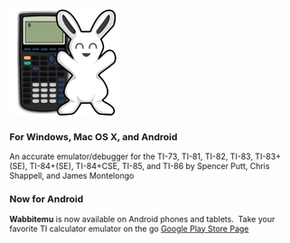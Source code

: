 ![wabbitemu logo](logo.png)
### For Windows, Mac OS X, and Android


An accurate emulator/debugger for the TI-73, TI-81, TI-82, TI-83, TI-83+(SE), TI-84+(SE), TI-84+CSE, TI-85, and TI-86 by Spencer Putt, Chris Shappell, and James Montelongo


### Now for Android
**Wabbitemu** is now available on Android phones and tablets.  Take your favorite TI calculator emulator on the go
[Google Play Store Page](https://play.google.com/store/apps/details?id=com.Revsoft.Wabbitemu)

